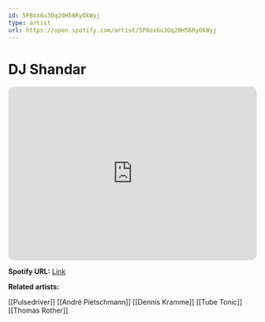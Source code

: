 ```yaml
---
id: 5P8ox6u3Oq20H56RyOkWyj
type: artist
url: https://open.spotify.com/artist/5P8ox6u3Oq20H56RyOkWyj
---
```

# DJ Shandar

<iframe style="border-radius:12px" src="https://open.spotify.com/embed/artist/5P8ox6u3Oq20H56RyOkWyj" width="100%" height="352" frameBorder="0" allowfullscreen="" allow="autoplay; clipboard-write; encrypted-media; fullscreen; picture-in-picture" loading="lazy"></iframe>

**Spotify URL:** [Link](https://open.spotify.com/artist/5P8ox6u3Oq20H56RyOkWyj)

**Related artists:**

[[Pulsedriver]]
[[André Pietschmann]]
[[Dennis Kramme]]
[[Tube Tonic]]
[[Thomas Rother]]
